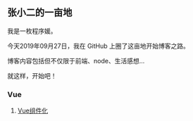 ## 张小二的一亩地

我是一枚程序媛。

今天2019年09月27日，我在 GitHub 上圈了这亩地开始博客之路。

博客内容包括但不仅限于前端、node、生活感想...

就这样，开始吧！

### Vue

1. [Vue组件化](./Vue/Vue组件化.md)


